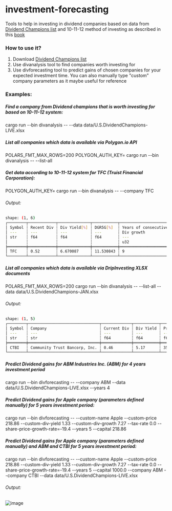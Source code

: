 # investment-forecasting
Tools to help in investing in dividend companies based on data from [Dividend Champions list](https://moneyzine.com/investments/dividend-champions/) and 10-11-12 method of investing as described in this [book](https://getrichwithdividends.com/)
### How to use it?
1. Download [Dividend Champions list](https://moneyzine.com/investments/dividend-champions/)
2. Use divanalysis tool to find companies worth investing for
3. Use divforecasting tool to predict gains of chosen companies for your expected investment time. You can also manually type "custom" company parameters as it maybe useful for reference
      
### Examples:
##### Find a company from Dividend champions that is worth investing for based on 10-11-12 system:
cargo run --bin divanalysis -- --data data/U.S.DividendChampions-LIVE.xlsx 

##### List all companies which data is available via Polygon.io API
POLARS_FMT_MAX_ROWS=200 POLYGON_AUTH_KEY=<Your API Key>  cargo run --bin divanalysis --  --list-all

##### Get data according to 10-11-12 system for TFC (Truist Financial Corporation):
 POLYGON_AUTH_KEY=<Your API key> cargo run --bin divanalysis -- --company TFC

###### Output:
```bash
shape: (1, 6)
┌────────┬────────────┬──────────────┬───────────┬──────────────────────┬─────────────────┐
│ Symbol ┆ Recent Div ┆ Div Yield[%] ┆ DGR5G[%]  ┆ Years of consecutive ┆ Payout ratio[%] │
│ ---    ┆ ---        ┆ ---          ┆ ---       ┆ Div growth           ┆ ---             │
│ str    ┆ f64        ┆ f64          ┆ f64       ┆ ---                  ┆ f64             │
│        ┆            ┆              ┆           ┆ u32                  ┆                 │
╞════════╪════════════╪══════════════╪═══════════╪══════════════════════╪═════════════════╡
│ TFC    ┆ 0.52       ┆ 6.670087     ┆ 11.530843 ┆ 9                    ┆ 0.012825        │
└────────┴────────────┴──────────────┴───────────┴──────────────────────┴─────────────────┘
```

##### List all companies which data is available via DripInvesting XLSX documents
POLARS_FMT_MAX_ROWS=200 cargo run --bin divanalysis --  --list-all --data data/U.S.DividendChampions-JAN.xlsx

###### Output:
```bash
shape: (1, 5)
┌────────┬───────────────────────────────┬─────────────┬───────────┬───────┐
│ Symbol ┆ Company                       ┆ Current Div ┆ Div Yield ┆ Price │
│ ---    ┆ ---                           ┆ ---         ┆ ---       ┆ ---   │
│ str    ┆ str                           ┆ f64         ┆ f64       ┆ f64   │
╞════════╪═══════════════════════════════╪═════════════╪═══════════╪═══════╡
│ CTBI   ┆ Community Trust Bancorp, Inc. ┆ 0.46        ┆ 5.17      ┆ 35.61 │
└────────┴───────────────────────────────┴─────────────┴───────────┴───────┘
```
##### Predict Dividend gains for ABM Industries Inc. (ABM) for 4 years investment period
cargo run --bin divforecasting -- --company ABM --data data/U.S.DividendChampions-LIVE.xlsx  --years 4

##### Predict Dividend gains for Apple company (parameters defined manually) for 5 years investment period:
cargo run --bin divforecasting -- --custom-name Apple --custom-price 218.86 --custom-div-yield 1.33 --custom-div-growth 7.27  --tax-rate 0.0 --share-price-growth-rate=-19.4 --years 5 --capital 218.86 

##### Predict Dividend gains for Apple company (parameters defined manually) and ABM and CTBI for 5 years investment period:
cargo run --bin divforecasting -- --custom-name Apple --custom-price 218.86 --custom-div-yield 1.33 --custom-div-growth 7.27  --tax-rate 0.0 --share-price-growth-rate=-19.4 --years 5 --capital 1000.0 --company ABM --company CTBI --data data/U.S.DividendChampions-LIVE.xlsx 
###### Output:
![image](https://github.com/jczaja/investment-forecasting/assets/15085062/0f9327b2-a3b5-4838-b538-6b7b93bc37bc)

